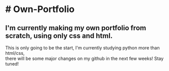 <h1># Own-Portfolio</h1>
<h2>I'm currently making my own portfolio from scratch, using only css and html.</h2>
This is only going to be the start, I'm currently studying python more than html/css, 
<br>
there will be some major changes on my github in the next few weeks!
Stay tuned!

